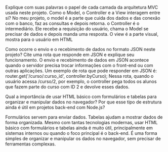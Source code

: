 Explique com suas palavras o papel de cada camada da arquitetura MVC usada neste projeto.
Como o Model, o Controller e a View interagem entre si?
No meu projeto, o model é a parte que cuida dos dados e das conexão com o banco, faz as consultas e depois retorna. o Controller é o intermediário. Ele recebe a requisição do usuário, chama o Model se precisar de dados e depois manda uma resposta. O view é a parte visual, mostra para o usuário em HTML

Como ocorre o envio e o recebimento de dados no formato JSON neste projeto?
Cite uma rota que responde em JSON e explique seu funcionamento.
O envio e recebimento de dados em JSON acontece quando o servidor precisa trocar informações com o front-end ou com outras aplicações. Um exemplo de rota que pode responder em JSON é: router.get('/curso/:curso_id', controller.byCurso);
Nessa rota, quando o usuário acessa /curso/2, por exemplo, o controller pega todos os alunos que fazem parte do curso com ID 2 e devolve esses dados.

Qual a importância de usar HTML básico com formulários e tabelas para organizar e manipular dados no navegador?
Por que esse tipo de estrutura ainda é útil em projetos back-end com Node.js?

Formulários servem para enviar dados.
Tabelas ajudam a mostrar dados de forma organizada.
Mesmo com tantas tecnologias modernas, usar HTML básico com formulários e tabelas ainda é muito útil, principalmente em sistemas internos ou quando o foco principal é o back-end. É uma forma simples de organizar e manipular os dados no navegador, sem precisar de ferramentas complexas.
